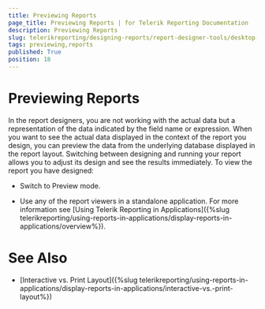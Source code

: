 ```yaml
---
title: Previewing Reports
page_title: Previewing Reports | for Telerik Reporting Documentation
description: Previewing Reports
slug: telerikreporting/designing-reports/report-designer-tools/desktop-designers/tools/previewing-reports
tags: previewing,reports
published: True
position: 18
---
```


# Previewing Reports



In the report designers, you are not working with the actual data 
    	  but a representation of the data indicated by the field name or expression. When you want to see the actual data 
    	  displayed in the context of the report you design, you can preview the data from the underlying 
    	  database displayed in the report layout. Switching between designing and running your report allows you to adjust 
    	  its design and see the results immediately. To view the report you have designed:
    

* Switch to Preview mode.
        

* Use any of the report viewers in a standalone application. For more information see [Using Telerik Reporting in Applications]({%slug telerikreporting/using-reports-in-applications/display-reports-in-applications/overview%}).
        

# See Also


 * [Interactive vs. Print Layout]({%slug telerikreporting/using-reports-in-applications/display-reports-in-applications/interactive-vs.-print-layout%})
